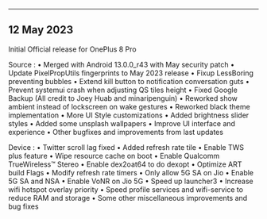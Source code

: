---------------
12 May 2023
---------------

Initial Official release for OnePlus 8 Pro

Source :
• Merged with Android 13.0.0_r43 with May security patch
• Update PixelPropUtils fingerprints to May 2023 release
• Fixup LessBoring preventing bubbles
• Extend kill button to notification conversation guts
• Prevent systemui crash when adjusting QS tiles height
• Fixed Google Backup (All credit to Joey Huab and minaripenguin)
• Reworked show ambient instead of lockscreen on wake gestures
• Reworked black theme implementation
• More UI Style customizations
• Added brightness slider styles
• Added some unsplash wallpapers
• Improve UI interface and experience
• Other bugfixes and improvements from last updates

Device :
• Twitter scroll lag fixed
• Added refresh rate tile
• Enable TWS plus feature
• Wipe resource cache on boot
• Enable Qualcomm TrueWireless™ Stereo
• Enable dex2oat64 to do dexopt
• Optimize ART build Flags
• Modify refresh rate timers
• Only allow 5G SA on Jio
• Enable 5G SA and NSA
• Enable VoNR on Jio 5G
• Speed up launcher3
• Increase wifi hotspot overlay priority
• Speed profile services and wifi-service to reduce RAM and storage
• Some other miscellaneous improvements and bug fixes
